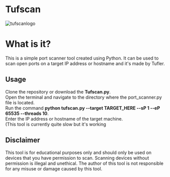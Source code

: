 # Tufscan
![tufscanlogo](https://user-images.githubusercontent.com/112339903/228057476-68592e02-25a0-4db4-b72f-3e5e172a8093.png)
<h1>What is it?</h1>
<p>This is a simple port scanner tool created using Python. It can be used to scan open ports on a target IP address or hostname and it's made by Tufler.<p>
<h2>Usage</h2>
    Clone the repository or download the <strong>Tufscan.py</strong>.<br>
    Open the terminal and navigate to the directory where the port_scanner.py file is located.<br>
    Run the command <strong>python tufscan.py --target TARGET_HERE --sP 1 --eP 65535 --threads 10</strong>.<br>
    Enter the IP address or hostname of the target machine.<br>
    (This tool is currently quite slow but it's working<br>
<h2>Disclaimer</h2>
  This tool is for educational purposes only and should only be used on devices that you have permission to scan. Scanning devices without permission is illegal and unethical. The author of this tool is not responsible for any misuse or damage caused by this tool.
